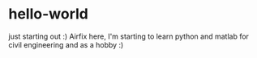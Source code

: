 # hello-world
just starting out :)
Airfix here, I'm starting to learn python and matlab for civil engineering and as a hobby :)
